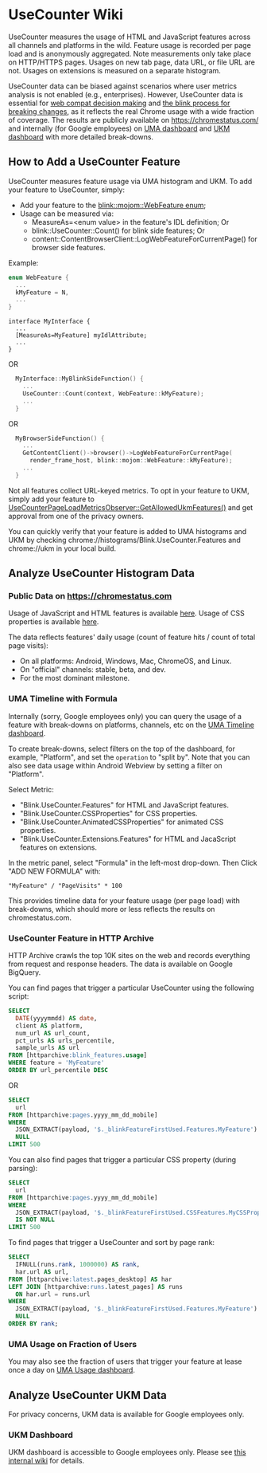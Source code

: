 # UseCounter Wiki

UseCounter measures the usage of HTML and JavaScript features across all
channels and platforms in the wild. Feature usage is recorded per page load and
is anonymously aggregated. Note measurements only take place on HTTP/HTTPS
pages. Usages on new tab page, data URL, or file URL are not. Usages on
extensions is measured on a separate histogram.

UseCounter data can be biased against scenarios where user metrics analysis is
not enabled (e.g., enterprises). However, UseCounter data is essential for
[web compat decision making](https://www.chromium.org/blink/platform-predictability/compat-tools)
and [the blink process for breaking changes](https://sites.google.com/a/chromium.org/dev/blink/removing-features), as it reflects the real Chrome usage with a wide fraction of coverage.
The results are publicly available on https://chromestatus.com/ and internally
(for Google employees) on [UMA dashboard](https://goto.google.com/uma-usecounter)
and [UKM dashboard](https://goto.google.com/ukm-usecounter) with more detailed
break-downs.


## How to Add a UseCounter Feature

UseCounter measures feature usage via UMA histogram and UKM. To add your
feature to UseCounter, simply:
+ Add your feature to the
  [blink::mojom::WebFeature enum](https://source.chromium.org/chromium/chromium/src/+/main:third_party/blink/public/mojom/use_counter/metrics/web_feature.mojom);
+ Usage can be measured via:
    * MeasureAs=\<enum value\> in the feature's IDL definition; Or
    * blink::UseCounter::Count() for blink side features; Or
    * content::ContentBrowserClient::LogWebFeatureForCurrentPage() for browser side features.

Example:
```c++
enum WebFeature {
  ...
  kMyFeature = N,
  ...
}
```
```
interface MyInterface {
  ...
  [MeasureAs=MyFeature] myIdlAttribute;
  ...
}
```
OR
```c++
  MyInterface::MyBlinkSideFunction() {
    ...
    UseCounter::Count(context, WebFeature::kMyFeature);
    ...
  }
```
OR
```c++
  MyBrowserSideFunction() {
    ...
    GetContentClient()->browser()->LogWebFeatureForCurrentPage(
      render_frame_host, blink::mojom::WebFeature::kMyFeature);
    ...
  }
```

Not all features collect URL-keyed metrics. To opt in your feature to UKM,
simply add your feature to
[UseCounterPageLoadMetricsObserver::GetAllowedUkmFeatures()](https://cs.chromium.org/chromium/src/components/page_load_metrics/browser/observers/use_counter/ukm_features.cc)
and get approval from one of the privacy owners.

You can quickly verify that your feature is added to UMA histograms and UKM by
checking chrome://histograms/Blink.UseCounter.Features and chrome://ukm in your
local build.

## Analyze UseCounter Histogram Data

### Public Data on https://chromestatus.com

Usage of JavaScript and HTML features is available
[here](https://chromestatus.com/metrics/feature/popularity).
Usage of CSS properties is available
[here](https://chromestatus.com/metrics/css/popularity).

The data reflects features' daily usage (count of feature hits / count of total
page visits):
+ On all platforms: Android, Windows, Mac, ChromeOS, and Linux.
+ On "official" channels: stable, beta, and dev.
+ For the most dominant milestone.


### UMA Timeline with Formula

Internally (sorry, Google employees only) you can query the usage of a feature
with break-downs on platforms, channels, etc on the
[UMA Timeline dashboard](https://goto.google.com/uma-usecounter).

To create break-downs, select filters on the top of the dashboard, for example,
"Platform", and set the `operation` to "split by". Note that you can also see
data usage within Android Webview by setting a filter on "Platform".

Select Metric:
+ "Blink.UseCounter.Features" for HTML and JavaScript features.
+ "Blink.UseCounter.CSSProperties" for CSS properties.
+ "Blink.UseCounter.AnimatedCSSProperties" for animated CSS properties.
+ "Blink.UseCounter.Extensions.Features" for HTML and JacaScript features on
  extensions.

In the metric panel, select "Formula" in the left-most drop-down. Then Click
"ADD NEW FORMULA" with:
```
"MyFeature" / "PageVisits" * 100
```

This provides timeline data for your feature usage (per page load) with
break-downs, which should more or less reflects the results on chromestatus.com.


### UseCounter Feature in HTTP Archive

HTTP Archive crawls the top 10K sites on the web and records everything from
request and response headers. The data is available on Google BigQuery.

You can find pages that trigger a particular UseCounter using the following
script:

```sql
SELECT
  DATE(yyyymmdd) AS date,
  client AS platform,
  num_url AS url_count,
  pct_urls AS urls_percentile,
  sample_urls AS url
FROM [httparchive:blink_features.usage]
WHERE feature = 'MyFeature'
ORDER BY url_percentile DESC
```
OR

```sql
SELECT
  url
FROM [httparchive:pages.yyyy_mm_dd_mobile]
WHERE
  JSON_EXTRACT(payload, '$._blinkFeatureFirstUsed.Features.MyFeature') IS NOT
  NULL
LIMIT 500
```

You can also find pages that trigger a particular CSS property (during parsing):

```sql
SELECT
  url
FROM [httparchive:pages.yyyy_mm_dd_mobile]
WHERE
  JSON_EXTRACT(payload, '$._blinkFeatureFirstUsed.CSSFeatures.MyCSSProperty')
  IS NOT NULL
LIMIT 500
```

To find pages that trigger a UseCounter and sort by page rank:

```sql
SELECT
  IFNULL(runs.rank, 1000000) AS rank,
  har.url AS url,
FROM [httparchive:latest.pages_desktop] AS har
LEFT JOIN [httparchive:runs.latest_pages] AS runs
  ON har.url = runs.url
WHERE
  JSON_EXTRACT(payload, '$._blinkFeatureFirstUsed.Features.MyFeature') IS NOT
  NULL
ORDER BY rank;
```


### UMA Usage on Fraction of Users
You may also see the fraction of users that trigger your feature at lease once a
day on [UMA Usage dashboard](https://goto.google.com/uma-usecounter-peruser).


## Analyze UseCounter UKM Data
For privacy concerns, UKM data is available for Google employees only.

### UKM Dashboard
UKM dashboard is accessible to Google employees only. Please see [this internal
wiki](https://goto.google.com/usecounter-ukm-wiki) for details.
